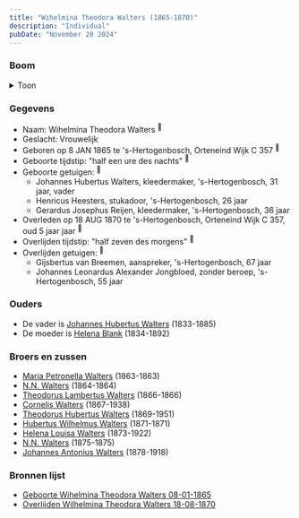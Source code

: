 ```yaml
---
title: "Wihelmina Theodora Walters (1865-1870)"
description: "Individual"
pubDate: "November 20 2024"
---
```


### Boom
<details><summary>Toon</summary>

![test](https://www.plantuml.com/plantuml/svg/dPD1ImCn48Nl-HM37degR7UjRaifRQMr2eg88fvATZDsmsQJaiaYHVhVdRPh5IeAti9aNjutRyY8WlIXheoWKjkLzBA2JERbqhlQgajdd8VWfIM-GXj4eHL2hdrkS7_6QXNMK66LeQTzYG9wT66zGl7jrTn88dWN031nNg5_B7HUMYGQ32gfxN08YTW8qOBxdHM9lUBanXNISX_CQ_O8DS6pD6n19o09hgCekkW1d4wJMNSsOOFtLur6RM3GpsIsNcGk18Fz8NHY63zTGITD4cXHUyvlkINQp55UV1DHMHkpa5OjSk-8CiVMhEx1xVY5nMdtMBpvH9sZGIjXOgGj3tHfn7IpoJIP9h_G9HqsUDZIdVs3ZcUx6T-nkXV_WZVelw5IsYwtViqyv_4ETCQWSHTEZLuMOOt6k3U6tOWctdQxwH3DH5-5Hic5xLKl5fzkpxf0KsdEux50fvoNHujZsiFo_uueRMOy_s45VoUKDjk_Y7vAI8pGAlu67m00)
</details>

### Gegevens
- Naam: Wihelmina Theodora Walters <sup><a href="../s00118/" style="text-decoration:none" title="Geboorte Wihelmina Theodora Walters 08-01-1865">:link:</a></sup>
- Geslacht: Vrouwelijk
- Geboren op 8 JAN 1865 te 's-Hertogenbosch, Orteneind Wijk C 357 <sup><a href="../s00118/" style="text-decoration:none" title="Geboorte Wihelmina Theodora Walters 08-01-1865">:link:</a></sup>
- Geboorte tijdstip: "half een ure des nachts" <sup><a href="../s00118/" style="text-decoration:none" title="Geboorte Wihelmina Theodora Walters 08-01-1865">:link:</a></sup>
- Geboorte getuigen: <sup><a href="../s00118/" style="text-decoration:none" title="Geboorte Wihelmina Theodora Walters 08-01-1865">:link:</a></sup>
  - Johannes Hubertus Walters, kleedermaker, \'s-Hertogenbosch, 31 jaar, vader
  - Henricus Heesters, stukadoor, \'s-Hertogenbosch, 26 jaar
  - Gerardus Josephus Reijen, kleedermaker, \'s-Hertogenbosch, 36 jaar
- Overleden op 18 AUG 1870 te 's-Hertogenbosch, Orteneind Wijk C 357, oud 5 jaar jaar <sup><a href="../s00122/" style="text-decoration:none" title="Overlijden Wilhelmina Theodora Walters 18-08-1870">:link:</a></sup>
- Overlijden tijdstip: "half zeven des morgens" <sup><a href="../s00122/" style="text-decoration:none" title="Overlijden Wilhelmina Theodora Walters 18-08-1870">:link:</a></sup>
- Overlijden getuigen: <sup><a href="../s00122/" style="text-decoration:none" title="Overlijden Wilhelmina Theodora Walters 18-08-1870">:link:</a></sup>
  - Gijsbertus van Breemen, aanspreker, \'s-Hertogenbosch, 67 jaar
  - Johannes Leonardus Alexander Jongbloed, zonder beroep, \'s-Hertogenbosch, 55 jaar

### Ouders
- De vader is [Johannes Hubertus Walters](../i00079/) (1833-1885)
- De moeder is [Helena Blank](../i00080/) (1834-1892)

### Broers en zussen
- [Maria Petronella Walters](../i00090/) (1863-1863)
- [N.N. Walters](../i00091/) (1864-1864)
- [Theodorus Lambertus Walters](../i00093/) (1866-1866)
- [Cornelis Walters](../i00094/) (1867-1938)
- [Theodorus Hubertus Walters](../i00075/) (1869-1951)
- [Hubertus Wilhelmus Walters](../i00095/) (1871-1871)
- [Helena Louisa Walters](../i00096/) (1873-1922)
- [N.N. Walters](../i00097/) (1875-1875)
- [Johannes Antonius Walters](../i00098/) (1878-1918)

### Bronnen lijst
- [Geboorte Wihelmina Theodora Walters 08-01-1865](../s00118/)
- [Overlijden Wilhelmina Theodora Walters 18-08-1870](../s00122/)